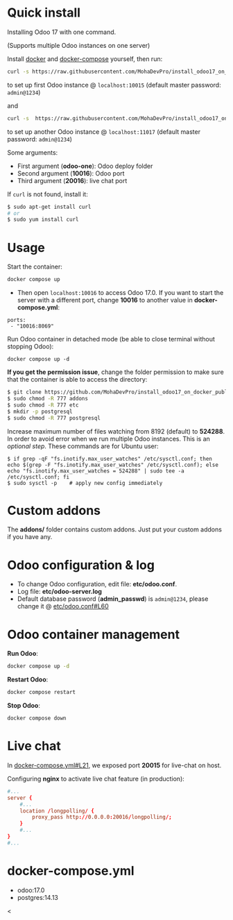 # Quick install

Installing Odoo 17 with one command.

(Supports multiple Odoo instances on one server)

Install [docker](https://docs.docker.com/get-docker/) and [docker-compose](https://docs.docker.com/compose/install/) yourself, then run:


``` bash
curl -s https://raw.githubusercontent.com/MohaDevPro/install_odoo17_on_docker_public/master/run.sh | sudo bash -s odoo17-one 10017 20017
```

to set up first Odoo instance @ `localhost:10015` (default master password: `admin@1234`)

and

``` bash
curl -s  https://raw.githubusercontent.com/MohaDevPro/install_odoo17_on_docker_public/master/run.sh | sudo bash -s odoo17-two 10018 20018
```

to set up another Odoo instance @ `localhost:11017` (default master password: `admin@1234`)

Some arguments:
* First argument (**odoo-one**): Odoo deploy folder
* Second argument (**10016**): Odoo port
* Third argument (**20016**): live chat port

If `curl` is not found, install it:

``` bash
$ sudo apt-get install curl
# or
$ sudo yum install curl
```

# Usage

Start the container:
``` sh
docker compose up
```

* Then open `localhost:10016` to access Odoo 17.0. If you want to start the server with a different port, change **10016** to another value in **docker-compose.yml**:

```
ports:
 - "10016:8069"
```

Run Odoo container in detached mode (be able to close terminal without stopping Odoo):

```
docker compose up -d
```

**If you get the permission issue**, change the folder permission to make sure that the container is able to access the directory:

``` sh
$ git clone https://github.com/MohaDevPro/install_odoo17_on_docker_public.git
$ sudo chmod -R 777 addons
$ sudo chmod -R 777 etc
$ mkdir -p postgresql
$ sudo chmod -R 777 postgresql
```

Increase maximum number of files watching from 8192 (default) to **524288**. In order to avoid error when we run multiple Odoo instances. This is an *optional step*. These commands are for Ubuntu user:

```
$ if grep -qF "fs.inotify.max_user_watches" /etc/sysctl.conf; then echo $(grep -F "fs.inotify.max_user_watches" /etc/sysctl.conf); else echo "fs.inotify.max_user_watches = 524288" | sudo tee -a /etc/sysctl.conf; fi
$ sudo sysctl -p    # apply new config immediately
```

# Custom addons

The **addons/** folder contains custom addons. Just put your custom addons if you have any.

# Odoo configuration & log

* To change Odoo configuration, edit file: **etc/odoo.conf**.
* Log file: **etc/odoo-server.log**
* Default database password (**admin_passwd**) is `admin@1234`, please change it @ [etc/odoo.conf#L60](/etc/odoo.conf#L60)

# Odoo container management

**Run Odoo**:

``` bash
docker compose up -d
```

**Restart Odoo**:

``` bash
docker compose restart
```

**Stop Odoo**:

``` bash
docker compose down
```

# Live chat

In [docker-compose.yml#L21](docker-compose.yml#L21), we exposed port **20015** for live-chat on host.

Configuring **nginx** to activate live chat feature (in production):

``` conf
#...
server {
    #...
    location /longpolling/ {
        proxy_pass http://0.0.0.0:20016/longpolling/;
    }
    #...
}
#...
```

# docker-compose.yml

* odoo:17.0
* postgres:14.13



<

